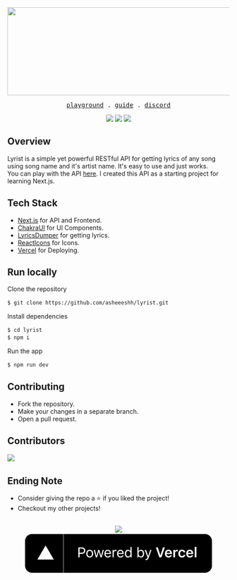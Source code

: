 <div align="center">
  <img align="center" src="https://i.imgur.com/Q6VxcWl.png" width="600px" height="200px"/>
  <samp>
    <p>
        <a href="https://lyrist.now.sh/">playground</a> .
        <a href="https://lyrist.now.sh/guide/">guide</a> .
        <a href="">discord</a>
    </p>
  </samp>
  <img src="https://api.visitorbadge.io/api/VisitorHit?user=asheeeshh&repo=lyrist&countColor=%2337d67a" />
  <img src="https://img.shields.io/github/license/asheeeshh/lyrist?color=%2337d67a&style=for-the-badge" />
  <img src="https://vercelbadge.vercel.app/api/asheeeshh/lyrist?style=for-the-badge&color=%2337d67a" />
</div>

## Overview
Lyrist is a simple yet powerful RESTful API for getting lyrics of any song using song name and it's artist name. It's easy to use and just works.</br>
You can play with the API <a href="https://lyrist.now.sh/">here</a>. I created this API as a starting project for learning Next.js.

## Tech Stack
- [Next.js](https://nextjs.org/) for API and Frontend.
- [ChakraUI](https://chakra-ui.com/) for UI Components.
- [LyricsDumper](https://www.npmjs.com/package/lyrics-dumper) for getting lyrics.
- [ReactIcons](https://react-icons.github.io/react-icons/) for Icons.
- [Vercel](https://vercel.app/) for Deploying.

## Run locally

Clone the repository
```bash
$ git clone https://github.com/asheeeshh/lyrist.git
```
Install dependencies
```bash
$ cd lyrist
$ npm i
```
Run the app
```bash
$ npm run dev
```

## Contributing

- Fork the repository.
- Make your changes in a separate branch.
- Open a pull request.

## Contributors

<a href="https://github.com/asheeeshh/lyrist/graphs/contributors">
  <img src="https://stg.contrib.rocks/image?repo=asheeeshh/lyrist" />
</a>

## Ending Note
- Consider giving the repo a ⭐ if you liked the project!
- Checkout my other projects!
</br>
<div align="center">
   <img src="https://img.shields.io/badge/Made%20With-%E2%9D%A4-%2337d67a?style=for-the-badge" /></br>
   <a href="https://vercel.com?utm_source=lyrist"><img src="https://raw.githubusercontent.com/abumalick/powered-by-vercel/master/powered-by-vercel.svg" /></a>
</div>
